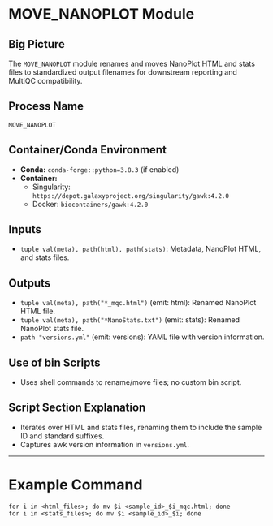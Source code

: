 # MOVE_NANOPLOT Module

## Big Picture
The `MOVE_NANOPLOT` module renames and moves NanoPlot HTML and stats files to standardized output filenames for downstream reporting and MultiQC compatibility.

## Process Name
`MOVE_NANOPLOT`

## Container/Conda Environment
- **Conda:** `conda-forge::python=3.8.3` (if enabled)
- **Container:**
  - Singularity: `https://depot.galaxyproject.org/singularity/gawk:4.2.0`
  - Docker: `biocontainers/gawk:4.2.0`

## Inputs
- `tuple val(meta), path(html), path(stats)`: Metadata, NanoPlot HTML, and stats files.

## Outputs
- `tuple val(meta), path("*_mqc.html")` (emit: html): Renamed NanoPlot HTML file.
- `tuple val(meta), path("*NanoStats.txt")` (emit: stats): Renamed NanoPlot stats file.
- `path "versions.yml"` (emit: versions): YAML file with version information.

## Use of bin Scripts
- Uses shell commands to rename/move files; no custom bin script.

## Script Section Explanation
- Iterates over HTML and stats files, renaming them to include the sample ID and standard suffixes.
- Captures awk version information in `versions.yml`.

---

# Example Command
```
for i in <html_files>; do mv $i <sample_id>_$i_mqc.html; done
for i in <stats_files>; do mv $i <sample_id>_$i; done
```
